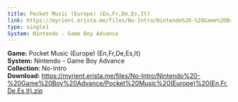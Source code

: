```yaml
---
title: Pocket Music (Europe) (En,Fr,De,Es,It)
link: https://myrient.erista.me/files/No-Intro/Nintendo%20-%20Game%20Boy%20Advance/Pocket%20Music%20(Europe)%20(En,Fr,De,Es,It).zip
type: single1
System: Nintendo - Game Boy Advance
---
```

<b>Game:</b> Pocket Music (Europe) (En,Fr,De,Es,It)<br>
<b>System:</b> Nintendo - Game Boy Advance<br>
<b>Collection:</b> No-Intro<br>
<b>Download:</b> https://myrient.erista.me/files/No-Intro/Nintendo%20-%20Game%20Boy%20Advance/Pocket%20Music%20(Europe)%20(En,Fr,De,Es,It).zip